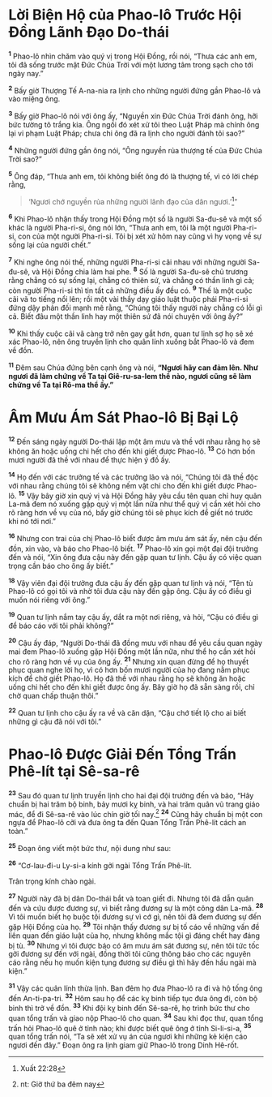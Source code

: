 # Lời Biện Hộ của Phao-lô Trước Hội Ðồng Lãnh Ðạo Do-thái
<sup><b>1</b></sup> Phao-lô nhìn chăm vào quý vị trong Hội Ðồng, rồi nói, “Thưa các anh em, tôi đã sống trước mặt Ðức Chúa Trời với một lương tâm trong sạch cho tới ngày nay.”

<sup><b>2</b></sup> Bấy giờ Thượng Tế A-na-nia ra lịnh cho những người đứng gần Phao-lô vả vào miệng ông.

<sup><b>3</b></sup> Bấy giờ Phao-lô nói với ông ấy, “Nguyền xin Ðức Chúa Trời đánh ông, hỡi bức tường tô trắng kia. Ông ngồi đó xét xử tôi theo Luật Pháp mà chính ông lại vi phạm Luật Pháp; chưa chi ông đã ra lịnh cho người đánh tôi sao?”

<sup><b>4</b></sup> Những người đứng gần ông nói, “Ông nguyền rủa thượng tế của Ðức Chúa Trời sao?”

<sup><b>5</b></sup> Ông đáp, “Thưa anh em, tôi không biết ông đó là thượng tế, vì có lời chép rằng,

> ‘Ngươi chớ nguyền rủa những người lãnh đạo của dân ngươi.’[^1@-70d24962-0e07-411d-ae23-f7fed2778b5b]”

<sup><b>6</b></sup> Khi Phao-lô nhận thấy trong Hội Ðồng một số là người Sa-đu-sê và một số khác là người Pha-ri-si, ông nói lớn, “Thưa anh em, tôi là một người Pha-ri-si, con của một người Pha-ri-si. Tôi bị xét xử hôm nay cũng vì hy vọng về sự sống lại của người chết.”

<sup><b>7</b></sup> Khi nghe ông nói thế, những người Pha-ri-si cãi nhau với những người Sa-đu-sê, và Hội Ðồng chia làm hai phe. <sup><b>8</b></sup> Số là người Sa-đu-sê chủ trương rằng chẳng có sự sống lại, chẳng có thiên sứ, và chẳng có thần linh gì cả; còn người Pha-ri-si thì tin tất cả những điều ấy đều có. <sup><b>9</b></sup> Thế là một cuộc cãi vã to tiếng nổi lên; rồi một vài thầy dạy giáo luật thuộc phái Pha-ri-si đứng dậy phản đối mạnh mẽ rằng, “Chúng tôi thấy người này chẳng có lỗi gì cả. Biết đâu một thần linh hay một thiên sứ đã nói chuyện với ông ấy?”

<sup><b>10</b></sup> Khi thấy cuộc cãi vã càng trở nên gay gắt hơn, quan tư lịnh sợ họ sẽ xé xác Phao-lô, nên ông truyền lịnh cho quân lính xuống bắt Phao-lô và đem về đồn.

<sup><b>11</b></sup> Ðêm sau Chúa đứng bên cạnh ông và nói, **“Ngươi hãy can đảm lên. Như ngươi đã làm chứng về Ta tại Giê-ru-sa-lem thể nào, ngươi cũng sẽ làm chứng về Ta tại Rô-ma thể ấy.”**

# Âm Mưu Ám Sát Phao-lô Bị Bại Lộ
<sup><b>12</b></sup> Đến sáng ngày người Do-thái lập một âm mưu và thề với nhau rằng họ sẽ không ăn hoặc uống chi hết cho đến khi giết được Phao-lô. <sup><b>13</b></sup> Có hơn bốn mươi người đã thề với nhau để thực hiện ý đồ ấy.

<sup><b>14</b></sup> Họ đến với các trưởng tế và các trưởng lão và nói, “Chúng tôi đã thề độc với nhau rằng chúng tôi sẽ không nếm vật chi cho đến khi giết được Phao-lô. <sup><b>15</b></sup> Vậy bây giờ xin quý vị và Hội Ðồng hãy yêu cầu tên quan chỉ huy quân La-mã đem nó xuống gặp quý vị một lần nữa như thể quý vị cần xét hỏi cho rõ ràng hơn về vụ của nó, bấy giờ chúng tôi sẽ phục kích để giết nó trước khi nó tới nơi.”

<sup><b>16</b></sup> Nhưng con trai của chị Phao-lô biết được âm mưu ám sát ấy, nên cậu đến đồn, xin vào, và báo cho Phao-lô biết. <sup><b>17</b></sup> Phao-lô xin gọi một đại đội trưởng đến và nói, “Xin ông đưa cậu này đến gặp quan tư lịnh. Cậu ấy có việc quan trọng cần báo cho ông ấy biết.”

<sup><b>18</b></sup> Vậy viên đại đội trưởng đưa cậu ấy đến gặp quan tư lịnh và nói, “Tên tù Phao-lô có gọi tôi và nhờ tôi đưa cậu này đến gặp ông. Cậu ấy có điều gì muốn nói riêng với ông.”

<sup><b>19</b></sup> Quan tư lịnh nắm tay cậu ấy, dắt ra một nơi riêng, và hỏi, “Cậu có điều gì để báo cáo với tôi phải không?”

<sup><b>20</b></sup> Cậu ấy đáp, “Người Do-thái đã đồng mưu với nhau để yêu cầu quan ngày mai đem Phao-lô xuống gặp Hội Ðồng một lần nữa, như thể họ cần xét hỏi cho rõ ràng hơn về vụ của ông ấy. <sup><b>21</b></sup> Nhưng xin quan đừng để họ thuyết phục quan nghe lời họ, vì có hơn bốn mươi người của họ đang nằm phục kích để chờ giết Phao-lô. Họ đã thề với nhau rằng họ sẽ không ăn hoặc uống chi hết cho đến khi giết được ông ấy. Bây giờ họ đã sẵn sàng rồi, chỉ chờ quan chấp thuận thôi.”

<sup><b>22</b></sup> Quan tư lịnh cho cậu ấy ra về và căn dặn, “Cậu chớ tiết lộ cho ai biết những gì cậu đã nói với tôi.”

# Phao-lô Ðược Giải Ðến Tổng Trấn Phê-lít tại Sê-sa-rê
<sup><b>23</b></sup> Sau đó quan tư lịnh truyền lịnh cho hai đại đội trưởng đến và bảo, “Hãy chuẩn bị hai trăm bộ binh, bảy mươi kỵ binh, và hai trăm quân vũ trang giáo mác, để đi Sê-sa-rê vào lúc chín giờ tối nay.[^1-70d24962-0e07-411d-ae23-f7fed2778b5b] <sup><b>24</b></sup> Cũng hãy chuẩn bị một con ngựa để Phao-lô cỡi và đưa ông ta đến Quan Tổng Trấn Phê-lít cách an toàn.”

<sup><b>25</b></sup> Ðoạn ông viết một bức thư, nội dung như sau:

<sup><b>26</b></sup> “Cơ-lau-đi-u Ly-si-a kính gởi ngài Tổng Trấn Phê-lít.

Trân trọng kính chào ngài.

<sup><b>27</b></sup> Người này đã bị dân Do-thái bắt và toan giết đi. Nhưng tôi đã dẫn quân đến và cứu được đương sự, vì biết rằng đương sự là một công dân La-mã. <sup><b>28</b></sup> Vì tôi muốn biết họ buộc tội đương sự vì cớ gì, nên tôi đã đem đương sự đến gặp Hội Ðồng của họ. <sup><b>29</b></sup> Tôi nhận thấy đương sự bị tố cáo về những vấn đề liên quan đến giáo luật của họ, nhưng không mắc tội gì đáng chết hay đáng bị tù. <sup><b>30</b></sup> Nhưng vì tôi được báo có âm mưu ám sát đương sự, nên tôi tức tốc gởi đương sự đến với ngài, đồng thời tôi cũng thông báo cho các nguyên cáo rằng nếu họ muốn kiện tụng đương sự điều gì thì hãy đến hầu ngài mà kiện.”

<sup><b>31</b></sup> Vậy các quân lính thừa lịnh. Ban đêm họ đưa Phao-lô ra đi và hộ tống ông đến An-ti-pa-tri. <sup><b>32</b></sup> Hôm sau họ để các kỵ binh tiếp tục đưa ông đi, còn bộ binh thì trở về đồn. <sup><b>33</b></sup> Khi đội kỵ binh đến Sê-sa-rê, họ trình bức thư cho quan tổng trấn và giao nộp Phao-lô cho quan. <sup><b>34</b></sup> Sau khi đọc thư, quan tổng trấn hỏi Phao-lô quê ở tỉnh nào; khi được biết quê ông ở tỉnh Si-li-si-a, <sup><b>35</b></sup> quan tổng trấn nói, “Ta sẽ xét xử vụ án của ngươi khi những kẻ kiện cáo ngươi đến đây.” Ðoạn ông ra lịnh giam giữ Phao-lô trong Dinh Hê-rốt.

[^1-70d24962-0e07-411d-ae23-f7fed2778b5b]: nt: Giờ thứ ba đêm nay
[^1@-70d24962-0e07-411d-ae23-f7fed2778b5b]: Xuất 22:28